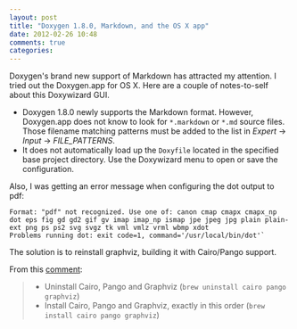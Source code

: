 ```yaml
---
layout: post
title: "Doxygen 1.8.0, Markdown, and the OS X app"
date: 2012-02-26 10:48
comments: true
categories: 
---
```


Doxygen's brand new support of Markdown has attracted my attention. I tried out the Doxygen.app for OS X. Here are a couple of notes-to-self about this Doxywizard GUI.

* Doxygen 1.8.0 newly supports the Markdown format. However, Doxygen.app does not know to look for `*.markdown` or `*.md` source files. Those filename matching patterns must be added to the list in *Expert* -> *Input* -> *FILE_PATTERNS*.
* It does not automatically load up the `Doxyfile` located in the specified base project directory. Use the Doxywizard menu to open or save the configuration.

Also, I was getting an error message when configuring the dot output to pdf:

    Format: "pdf" not recognized. Use one of: canon cmap cmapx cmapx_np dot eps fig gd gd2 gif gv imap imap_np ismap jpe jpeg jpg plain plain-ext png ps ps2 svg svgz tk vml vmlz vrml wbmp xdot
    Problems running dot: exit code=1, command='/usr/local/bin/dot'`

The solution is to reinstall graphviz, building it with Cairo/Pango support.

From this [comment](https://github.com/voormedia/rails-erd/issues/12#issuecomment-1145048):

> - Uninstall Cairo, Pango and Graphviz (`brew uninstall cairo pango graphviz`)
> - Install Cairo, Pango and Graphviz, exactly in this order (`brew install cairo pango graphviz`)

